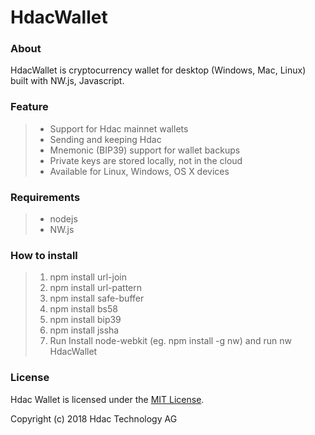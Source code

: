 HdacWallet
======================

### About

HdacWallet is cryptocurrency wallet for desktop (Windows, Mac, Linux) built with NW.js, Javascript.


### Feature

>- Support for Hdac mainnet wallets
>- Sending and keeping Hdac
>- Mnemonic (BIP39) support for wallet backups
>- Private keys are stored locally, not in the cloud
>- Available for  Linux, Windows, OS X devices


### Requirements

>- nodejs
>- NW.js


### How to install 

>1. npm install url-join
>2. npm install url-pattern
>3. npm install safe-buffer
>4. npm install bs58
>5. npm install bip39
>6. npm install jssha
>7. Run Install node-webkit (eg. npm install -g nw) and run nw HdacWallet


### License

Hdac Wallet is licensed under the [MIT License](http://opensource.org/licenses/MIT).

Copyright (c) 2018 Hdac Technology AG